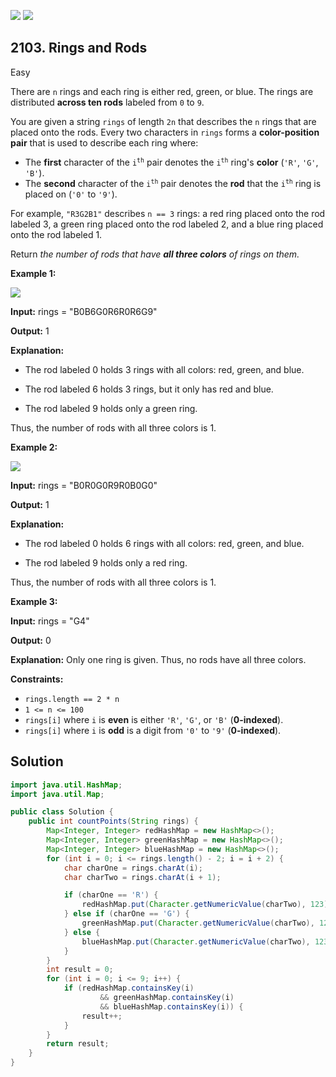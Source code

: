 [![](https://img.shields.io/github/stars/javadev/LeetCode-in-Java?label=Stars&style=flat-square)](https://github.com/javadev/LeetCode-in-Java)
[![](https://img.shields.io/github/forks/javadev/LeetCode-in-Java?label=Fork%20me%20on%20GitHub%20&style=flat-square)](https://github.com/javadev/LeetCode-in-Java/fork)

## 2103\. Rings and Rods

Easy

There are `n` rings and each ring is either red, green, or blue. The rings are distributed **across ten rods** labeled from `0` to `9`.

You are given a string `rings` of length `2n` that describes the `n` rings that are placed onto the rods. Every two characters in `rings` forms a **color-position pair** that is used to describe each ring where:

*   The **first** character of the <code>i<sup>th</sup></code> pair denotes the <code>i<sup>th</sup></code> ring's **color** (`'R'`, `'G'`, `'B'`).
*   The **second** character of the <code>i<sup>th</sup></code> pair denotes the **rod** that the <code>i<sup>th</sup></code> ring is placed on (`'0'` to `'9'`).

For example, `"R3G2B1"` describes `n == 3` rings: a red ring placed onto the rod labeled 3, a green ring placed onto the rod labeled 2, and a blue ring placed onto the rod labeled 1.

Return _the number of rods that have **all three colors** of rings on them._

**Example 1:**

![](https://assets.leetcode.com/uploads/2021/11/23/ex1final.png)

**Input:** rings = "B0B6G0R6R0R6G9"

**Output:** 1

**Explanation:** 

- The rod labeled 0 holds 3 rings with all colors: red, green, and blue. 

- The rod labeled 6 holds 3 rings, but it only has red and blue. 

- The rod labeled 9 holds only a green ring. 
  
Thus, the number of rods with all three colors is 1.

**Example 2:**

![](https://assets.leetcode.com/uploads/2021/11/23/ex2final.png)

**Input:** rings = "B0R0G0R9R0B0G0"

**Output:** 1

**Explanation:** 

- The rod labeled 0 holds 6 rings with all colors: red, green, and blue. 

- The rod labeled 9 holds only a red ring. 
  
Thus, the number of rods with all three colors is 1.

**Example 3:**

**Input:** rings = "G4"

**Output:** 0

**Explanation:** Only one ring is given. Thus, no rods have all three colors.

**Constraints:**

*   `rings.length == 2 * n`
*   `1 <= n <= 100`
*   `rings[i]` where `i` is **even** is either `'R'`, `'G'`, or `'B'` (**0-indexed**).
*   `rings[i]` where `i` is **odd** is a digit from `'0'` to `'9'` (**0-indexed**).

## Solution

```java
import java.util.HashMap;
import java.util.Map;

public class Solution {
    public int countPoints(String rings) {
        Map<Integer, Integer> redHashMap = new HashMap<>();
        Map<Integer, Integer> greenHashMap = new HashMap<>();
        Map<Integer, Integer> blueHashMap = new HashMap<>();
        for (int i = 0; i <= rings.length() - 2; i = i + 2) {
            char charOne = rings.charAt(i);
            char charTwo = rings.charAt(i + 1);

            if (charOne == 'R') {
                redHashMap.put(Character.getNumericValue(charTwo), 123);
            } else if (charOne == 'G') {
                greenHashMap.put(Character.getNumericValue(charTwo), 123);
            } else {
                blueHashMap.put(Character.getNumericValue(charTwo), 123);
            }
        }
        int result = 0;
        for (int i = 0; i <= 9; i++) {
            if (redHashMap.containsKey(i)
                    && greenHashMap.containsKey(i)
                    && blueHashMap.containsKey(i)) {
                result++;
            }
        }
        return result;
    }
}
```